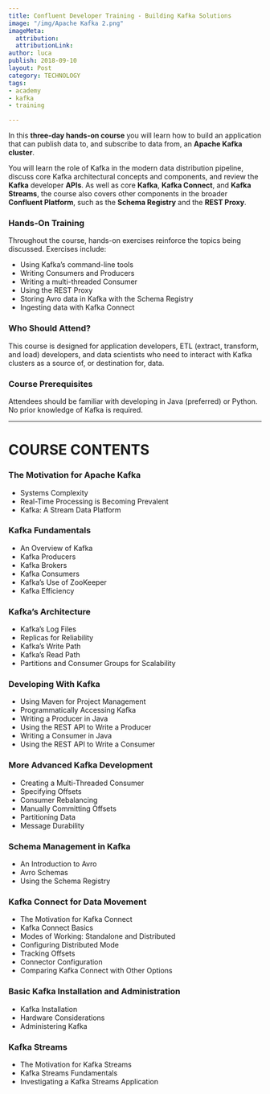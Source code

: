 ```yaml
---
title: Confluent Developer Training - Building Kafka Solutions
image: "/img/Apache Kafka 2.png"
imageMeta:
  attribution: 
  attributionLink: 
author: luca
publish: 2018-09-10
layout: Post
category: TECHNOLOGY
tags:
- academy
- kafka
- training

---
```

In this **three-day hands-on course** you will learn how to build an application that can publish data to, and subscribe to data from, an **Apache Kafka cluster**.

You will learn the role of Kafka in the modern data distribution pipeline, discuss core Kafka architectural concepts and components, and review the **Kafka** developer **APIs**. As well as core **Kafka**, **Kafka Connect**, and **Kafka Streams**, the course also covers other components in the broader **Confluent Platform**, such as the **Schema Registry** and the **REST Proxy**.

### Hands-On Training

Throughout the course, hands-on exercises reinforce the topics being discussed. Exercises include:

* Using Kafka’s command-line tools
* Writing Consumers and Producers
* Writing a multi-threaded Consumer
* Using the REST Proxy
* Storing Avro data in Kafka with the Schema Registry
* Ingesting data with Kafka Connect

### Who Should Attend?

This course is designed for application developers, ETL (extract, transform, and load) developers, and data scientists who need to interact with Kafka clusters as a source of, or destination for, data.

### Course Prerequisites

Attendees should be familiar with developing in Java (preferred)
or Python. No prior knowledge of Kafka is required.

***

# COURSE CONTENTS

### The Motivation for Apache Kafka

* Systems Complexity
* Real-Time Processing is Becoming Prevalent
* Kafka: A Stream Data Platform

### Kafka Fundamentals

* An Overview of Kafka
* Kafka Producers
* Kafka Brokers
* Kafka Consumers
* Kafka’s Use of ZooKeeper
* Kafka Efficiency

### Kafka’s Architecture

* Kafka’s Log Files
* Replicas for Reliability
* Kafka’s Write Path
* Kafka’s Read Path
* Partitions and Consumer Groups for Scalability

### Developing With Kafka

* Using Maven for Project Management
* Programmatically Accessing Kafka
* Writing a Producer in Java
* Using the REST API to Write a Producer
* Writing a Consumer in Java
* Using the REST API to Write a Consumer

### More Advanced Kafka Development

* Creating a Multi-Threaded Consumer
* Specifying Offsets
* Consumer Rebalancing
* Manually Committing Offsets
* Partitioning Data
* Message Durability

### Schema Management in Kafka

* An Introduction to Avro
* Avro Schemas
* Using the Schema Registry

### Kafka Connect for Data Movement

* The Motivation for Kafka Connect
* Kafka Connect Basics
* Modes of Working: Standalone and Distributed
* Configuring Distributed Mode
* Tracking Offsets
* Connector Configuration
* Comparing Kafka Connect with Other Options

### Basic Kafka Installation and Administration

* Kafka Installation
* Hardware Considerations
* Administering Kafka

### Kafka Streams

* The Motivation for Kafka Streams
* Kafka Streams Fundamentals
* Investigating a Kafka Streams Application